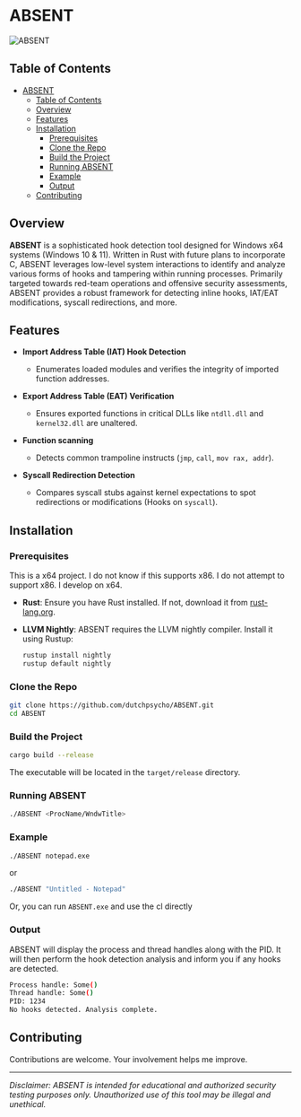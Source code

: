 # ABSENT

![ABSENT](.idea/EXAMPLE.gif)

## Table of Contents

- [ABSENT](#absent)
  - [Table of Contents](#table-of-contents)
  - [Overview](#overview)
  - [Features](#features)
  - [Installation](#installation)
    - [Prerequisites](#prerequisites)
    - [Clone the Repo](#clone-the-repo)
    - [Build the Project](#build-the-project)
    - [Running ABSENT](#running-absent)
    - [Example](#example)
    - [Output](#output)
  - [Contributing](#contributing)

## Overview

**ABSENT** is a sophisticated hook detection tool designed for Windows x64 systems (Windows 10 & 11). Written in Rust with future plans to incorporate C, ABSENT leverages low-level system interactions to identify and analyze various forms of hooks and tampering within running processes. Primarily targeted towards red-team operations and offensive security assessments, ABSENT provides a robust framework for detecting inline hooks, IAT/EAT modifications, syscall redirections, and more.

## Features

- **Import Address Table (IAT) Hook Detection**
  - Enumerates loaded modules and verifies the integrity of imported function addresses.
  
- **Export Address Table (EAT) Verification**
  - Ensures exported functions in critical DLLs like `ntdll.dll` and `kernel32.dll` are unaltered.
  
- **Function scanning**
  - Detects common trampoline instructs (`jmp`, `call`, `mov rax, addr`).
  
- **Syscall Redirection Detection**
  - Compares syscall stubs against kernel expectations to spot redirections or modifications (Hooks on ``syscall``).

## Installation

### Prerequisites

This is a x64 project. I do not know if this supports x86. I do not attempt to support x86. I develop on x64.

- **Rust**: Ensure you have Rust installed. If not, download it from [rust-lang.org](https://www.rust-lang.org/tools/install).
- **LLVM Nightly**: ABSENT requires the LLVM nightly compiler. Install it using Rustup:

  ```sh
  rustup install nightly
  rustup default nightly
  ```

### Clone the Repo

```sh
git clone https://github.com/dutchpsycho/ABSENT.git
cd ABSENT
```

### Build the Project

```sh
cargo build --release
```

The executable will be located in the `target/release` directory.

### Running ABSENT

```sh
./ABSENT <ProcName/WndwTitle>
```

### Example

```sh
./ABSENT notepad.exe
```

or

```sh
./ABSENT "Untitled - Notepad"
```

Or, you can run ``ABSENT.exe`` and use the cl directly

### Output

ABSENT will display the process and thread handles along with the PID. It will then perform the hook detection analysis and inform you if any hooks are detected.

```sh
Process handle: Some()
Thread handle: Some()
PID: 1234
No hooks detected. Analysis complete.
```

## Contributing

Contributions are welcome. Your involvement helps me improve.

---

*Disclaimer: ABSENT is intended for educational and authorized security testing purposes only. Unauthorized use of this tool may be illegal and unethical.*
